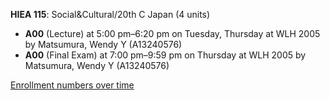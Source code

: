 **HIEA 115**: Social&Cultural/20th C Japan (4 units)

- **A00** (Lecture) at 5:00 pm–6:20 pm on Tuesday, Thursday at WLH 2005 by Matsumura, Wendy Y (A13240576)
- **A00** (Final Exam) at 7:00 pm–9:59 pm on Thursday at WLH 2005 by Matsumura, Wendy Y (A13240576)

[Enrollment numbers over time](./HIEA115.tsv)
